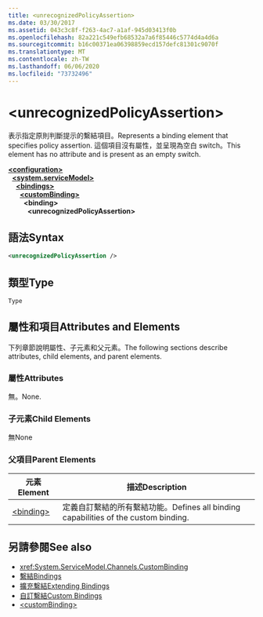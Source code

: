 ```yaml
---
title: <unrecognizedPolicyAssertion>
ms.date: 03/30/2017
ms.assetid: 043c3c8f-f263-4ac7-a1af-945d03413f0b
ms.openlocfilehash: 82a221c549efb68532a7a6f85446c5774d4a4d6a
ms.sourcegitcommit: b16c00371ea06398859ecd157defc81301c9070f
ms.translationtype: MT
ms.contentlocale: zh-TW
ms.lasthandoff: 06/06/2020
ms.locfileid: "73732496"
---
```

# \<unrecognizedPolicyAssertion>
<span data-ttu-id="faa89-101">表示指定原則判斷提示的繫結項目。</span><span class="sxs-lookup"><span data-stu-id="faa89-101">Represents a binding element that specifies policy assertion.</span></span> <span data-ttu-id="faa89-102">這個項目沒有屬性，並呈現為空白 switch。</span><span class="sxs-lookup"><span data-stu-id="faa89-102">This element has no attribute and is present as an empty switch.</span></span>  
  
[**\<configuration>**](../configuration-element.md)\
&nbsp;&nbsp;[**\<system.serviceModel>**](system-servicemodel.md)\
&nbsp;&nbsp;&nbsp;&nbsp;[**\<bindings>**](bindings.md)\
&nbsp;&nbsp;&nbsp;&nbsp;&nbsp;&nbsp;[**\<customBinding>**](custombinding.md)\
&nbsp;&nbsp;&nbsp;&nbsp;&nbsp;&nbsp;&nbsp;&nbsp;**\<binding>**\
&nbsp;&nbsp;&nbsp;&nbsp;&nbsp;&nbsp;&nbsp;&nbsp;&nbsp;&nbsp;**\<unrecognizedPolicyAssertion>**  
  
## <a name="syntax"></a><span data-ttu-id="faa89-103">語法</span><span class="sxs-lookup"><span data-stu-id="faa89-103">Syntax</span></span>  
  
```xml  
<unrecognizedPolicyAssertion />
```  
  
## <a name="type"></a><span data-ttu-id="faa89-104">類型</span><span class="sxs-lookup"><span data-stu-id="faa89-104">Type</span></span>  
 `Type`  
  
## <a name="attributes-and-elements"></a><span data-ttu-id="faa89-105">屬性和項目</span><span class="sxs-lookup"><span data-stu-id="faa89-105">Attributes and Elements</span></span>  
 <span data-ttu-id="faa89-106">下列章節說明屬性、子元素和父元素。</span><span class="sxs-lookup"><span data-stu-id="faa89-106">The following sections describe attributes, child elements, and parent elements.</span></span>  
  
### <a name="attributes"></a><span data-ttu-id="faa89-107">屬性</span><span class="sxs-lookup"><span data-stu-id="faa89-107">Attributes</span></span>  
 <span data-ttu-id="faa89-108">無。</span><span class="sxs-lookup"><span data-stu-id="faa89-108">None.</span></span>  
  
### <a name="child-elements"></a><span data-ttu-id="faa89-109">子元素</span><span class="sxs-lookup"><span data-stu-id="faa89-109">Child Elements</span></span>  
 <span data-ttu-id="faa89-110">無</span><span class="sxs-lookup"><span data-stu-id="faa89-110">None</span></span>  
  
### <a name="parent-elements"></a><span data-ttu-id="faa89-111">父項目</span><span class="sxs-lookup"><span data-stu-id="faa89-111">Parent Elements</span></span>  
  
|<span data-ttu-id="faa89-112">元素</span><span class="sxs-lookup"><span data-stu-id="faa89-112">Element</span></span>|<span data-ttu-id="faa89-113">描述</span><span class="sxs-lookup"><span data-stu-id="faa89-113">Description</span></span>|  
|-------------|-----------------|  
|[\<binding>](bindings.md)|<span data-ttu-id="faa89-114">定義自訂繫結的所有繫結功能。</span><span class="sxs-lookup"><span data-stu-id="faa89-114">Defines all binding capabilities of the custom binding.</span></span>|  
  
## <a name="see-also"></a><span data-ttu-id="faa89-115">另請參閱</span><span class="sxs-lookup"><span data-stu-id="faa89-115">See also</span></span>

- <xref:System.ServiceModel.Channels.CustomBinding>
- [<span data-ttu-id="faa89-116">繫結</span><span class="sxs-lookup"><span data-stu-id="faa89-116">Bindings</span></span>](../../../wcf/bindings.md)
- [<span data-ttu-id="faa89-117">擴充繫結</span><span class="sxs-lookup"><span data-stu-id="faa89-117">Extending Bindings</span></span>](../../../wcf/extending/extending-bindings.md)
- [<span data-ttu-id="faa89-118">自訂繫結</span><span class="sxs-lookup"><span data-stu-id="faa89-118">Custom Bindings</span></span>](../../../wcf/extending/custom-bindings.md)
- [\<customBinding>](custombinding.md)
